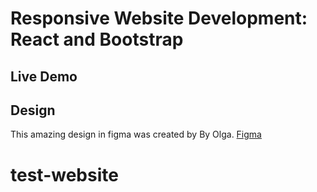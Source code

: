 
# Responsive Website Development: React and Bootstrap 


## Live Demo


## Design
This amazing design in figma was created by By Olga.  [Figma](https://www.figma.com/community/file/1230604708032389430/Positivus-Landing-Page-Design)


# test-website
